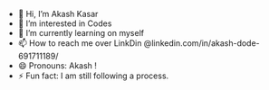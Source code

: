 - 👋 Hi, I’m Akash Kasar
- 👀 I’m interested in Codes
- 🌱 I’m currently learning on myself
- 📫 How to reach me over LinkDin @linkedin.com/in/akash-dode-691711189/
- 😄 Pronouns: Akash ! 
- ⚡ Fun fact: I am still following a process. 

<!---
AkashKasar1996/AkashKasar1996 is a ✨ special ✨ repository because its `README.md` (this file) appears on your GitHub profile.
You can click the Preview link to take a look at your changes.
--->
